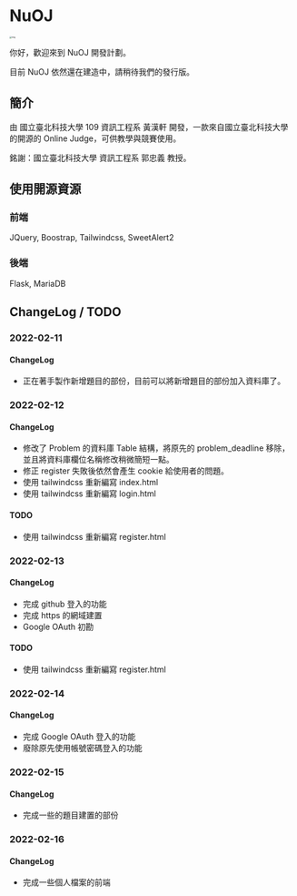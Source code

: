 # NuOJ

<img src="https://i.imgur.com/YHtW6Kj.png" alt="img" style="zoom: 25%;" />

你好，歡迎來到 NuOJ 開發計劃。

目前 NuOJ 依然還在建造中，請稍待我們的發行版。



## 簡介

由 國立臺北科技大學 109 資訊工程系 黃漢軒 開發，一款來自國立臺北科技大學的開源的 Online Judge，可供教學與競賽使用。



銘謝：國立臺北科技大學 資訊工程系 郭忠義 教授。



## 使用開源資源

### 前端

JQuery, Boostrap, Tailwindcss, SweetAlert2



### 後端

Flask, MariaDB





## ChangeLog / TODO

### 2022-02-11

#### ChangeLog

- 正在著手製作新增題目的部份，目前可以將新增題目的部份加入資料庫了。



### 2022-02-12

#### ChangeLog

- 修改了 Problem 的資料庫 Table 結構，將原先的 problem_deadline 移除，並且將資料庫欄位名稱修改稍微簡短一點。
- 修正 register 失敗後依然會產生 cookie 給使用者的問題。
- 使用 tailwindcss 重新編寫 index.html
- 使用 tailwindcss 重新編寫 login.html

#### TODO

- 使用 tailwindcss 重新編寫 register.html



### 2022-02-13

#### ChangeLog

 - 完成 github 登入的功能
 - 完成 https 的網域建置
 - Google OAuth 初勘

#### TODO

 - 使用 tailwindcss 重新編寫 register.html



### 2022-02-14

#### ChangeLog

 - 完成 Google OAuth 登入的功能
 - 廢除原先使用帳號密碼登入的功能



### 2022-02-15

#### ChangeLog

 - 完成一些的題目建置的部份



### 2022-02-16

#### ChangeLog

- 完成一些個人檔案的前端
